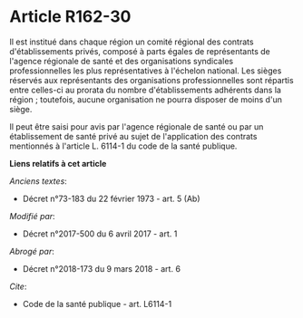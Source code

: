 # Article R162-30

Il est institué dans chaque région un comité régional des contrats d'établissements privés, composé à parts égales de
représentants de l'agence régionale de santé et des organisations syndicales professionnelles les plus représentatives à
l'échelon national. Les sièges réservés aux représentants des organisations professionnelles sont répartis entre celles-ci au
prorata du nombre d'établissements adhérents dans la région ; toutefois, aucune organisation ne pourra disposer de moins d'un
siège.

Il peut être saisi pour avis par l'agence régionale de santé ou par un établissement de santé privé au sujet de l'application
des contrats mentionnés à l'article L. 6114-1 du code de la santé publique.

**Liens relatifs à cet article**

_Anciens textes_:

  - Décret n°73-183 du 22 février 1973 - art. 5 (Ab)

_Modifié par_:

  - Décret n°2017-500 du 6 avril 2017 - art. 1

_Abrogé par_:

  - Décret n°2018-173 du 9 mars 2018 - art. 6

_Cite_:

  - Code de la santé publique - art. L6114-1
